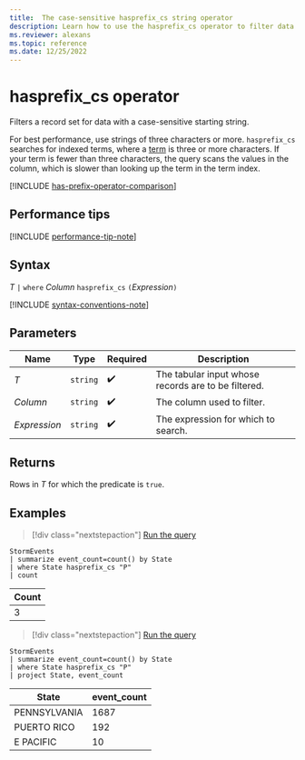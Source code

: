 ```yaml
---
title:  The case-sensitive hasprefix_cs string operator
description: Learn how to use the hasprefix_cs operator to filter data with a case-sensitive prefix string.
ms.reviewer: alexans
ms.topic: reference
ms.date: 12/25/2022
---
```

# hasprefix_cs operator

Filters a record set for data with a case-sensitive starting string.

For best performance, use strings of three characters or more. `hasprefix_cs` searches for indexed terms, where a [term](datatypes-string-operators.md#what-is-a-term) is three or more characters. If your term is fewer than three characters, the query scans the values in the column, which is slower than looking up the term in the term index.

[!INCLUDE [has-prefix-operator-comparison](../includes/has-prefix-operator-comparison.md)]

## Performance tips

[!INCLUDE [performance-tip-note](../includes/performance-tip-note.md)]

## Syntax

*T* `|` `where` *Column* `hasprefix_cs` `(`*Expression*`)`

[!INCLUDE [syntax-conventions-note](../includes/syntax-conventions-note.md)]

## Parameters

| Name | Type | Required | Description |
|--|--|--|--|
| *T* | `string` |  :heavy_check_mark: | The tabular input whose records are to be filtered.|
| *Column* | `string` |  :heavy_check_mark: | The column used to filter.|
| *Expression* | `string` |  :heavy_check_mark: | The expression for which to search.|

## Returns

Rows in *T* for which the predicate is `true`.

## Examples

> [!div class="nextstepaction"]
> <a href="https://dataexplorer.azure.com/clusters/help/databases/Samples?query=H4sIAAAAAAAAAwsuyS/KdS1LzSsp5qpRKC7NzU0syqxKVUgFCcUn55fmldiCSQ1NhaRKheCSxJJUoMLyjNSiVAhPISOxuKAoNS2zIj65WEEpQAkoDdYBACZmycFbAAAA" target="_blank">Run the query</a>

```kusto
StormEvents
| summarize event_count=count() by State
| where State hasprefix_cs "P"
| count 
```

|Count|
|-----|
|3|

> [!div class="nextstepaction"]
> <a href="https://dataexplorer.azure.com/clusters/help/databases/Samples?query=H4sIAAAAAAAAAwsuyS/KdS1LzSsp5qpRKC7NzU0syqxKVUgFCcUn55fmldiCSQ1NhaRKheCSxJJUoMLyjNSiVAhPISOxuKAoNS2zIj65WEEpQAkoXVCUn5WaXAJRoINsGAAawoaacAAAAA==" target="_blank">Run the query</a>

```kusto
StormEvents
| summarize event_count=count() by State
| where State hasprefix_cs "P"
| project State, event_count
```

|State|event_count|
|-----|-----------|
|PENNSYLVANIA|1687|
|PUERTO RICO|192|
|E PACIFIC|10|
